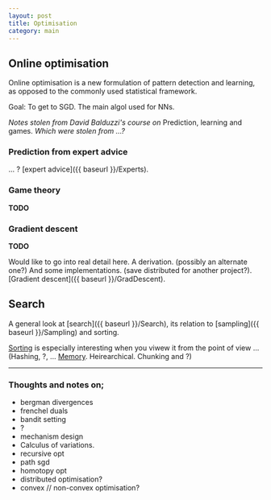 ```yaml
---
layout: post
title: Optimisation
category: main
---
```




<!-- Goals of this project.

* Learn optimisation
* Understand it in a unique way
* Find connections between disparate things and deeper problems
* ?

How?

* Read. (and keep notes, somewhere...)
* Derive. Proofs from first principles.
* Implement. Code it, test it, scale it. (find empirical valiadtion of computational costs)
* Explain. Through metaphor, imagery, ?
* Compress! Summarise succinctly. Continually refine (code, proofs and explanations).



-->


## Online optimisation

Online optimisation is a new formulation of pattern detection and learning, as opposed to the commonly used statistical framework. 

Goal: To get to SGD. The main algol used for NNs.

_Notes stolen from David Balduzzi's course on_ Prediction, learning and games. _Which were stolen from ...?_

### Prediction from expert advice

... ? [expert advice]({{ baseurl }}/Experts).

### Game theory

__TODO__
<!-- 
Minimax …
The cool things. A partial derivative in game theory.
-->

### Gradient descent

__TODO__

Would like to go into real detail here. A derivation. (possibly an alternate one?) And some implementations. (save distributed for another project?).
[Gradient descent]({{ baseurl }}/GradDescent).

## Search

A general look at [search]({{ baseurl }}/Search), its relation to [sampling]({{ baseurl }}/Sampling) and sorting. 

[Sorting]() is especially interesting when you viwew it from the point of view ... (Hashing, ?, ... [Memory](). Heirearchical. Chunking and ?)





***

### Thoughts and notes on;

* bergman divergences
* frenchel duals
* bandit setting
* ?
* mechanism design
* Calculus of variations.
* recursive opt
* path sgd
* homotopy opt
* distributed optimisation?
* convex // non-convex optimisation?